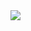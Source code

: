 <img src="https://capsule-render.vercel.app/api?type=shark&color=green&height=200&section=header&text=DinoDinner&fontSize=90" />
